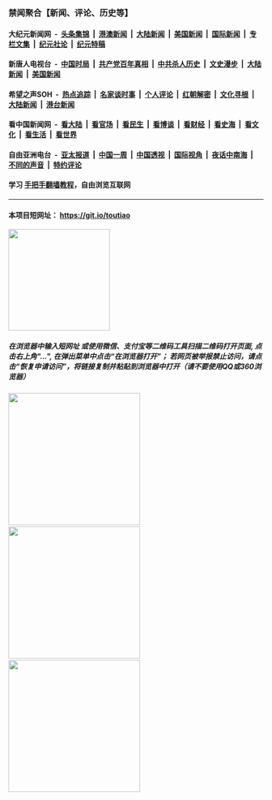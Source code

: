 ### 禁闻聚合【新闻、评论、历史等】

#### 大纪元新闻网 &nbsp;-&nbsp; [头条集锦](indexes/E头条集锦.md?t=03030602) &nbsp;|&nbsp; [港澳新闻](indexes/E港澳新闻.md?t=03030602)  &nbsp;|&nbsp; [大陆新闻](indexes/E大陆新闻.md?t=03030602) &nbsp;|&nbsp; [美国新闻](indexes/E美国新闻.md?t=03030602) &nbsp;|&nbsp; [国际新闻](indexes/E国际新闻.md?t=03030602) &nbsp;|&nbsp; [专栏文集](indexes/E专栏文集.md?t=03030602) &nbsp;|&nbsp; [纪元社论](indexes/E纪元社论.md?t=03030602) &nbsp;|&nbsp; [纪元特稿](indexes/E纪元特稿.md?t=03030602) 

#### 新唐人电视台 &nbsp;-&nbsp; [中国时局](indexes/N中国时局.md?t=03030602) &nbsp;|&nbsp; [共产党百年真相](indexes/N共产党百年真相.md?t=03030602) &nbsp;|&nbsp; [中共杀人历史](indexes/N中共杀人历史.md?t=03030602) &nbsp;|&nbsp; [文史漫步](indexes/N文史漫步.md?t=03030602) &nbsp;|&nbsp; [大陆新闻](indexes/N大陆新闻.md?t=03030602) &nbsp;|&nbsp; [美国新闻](indexes/N美国新闻.md?t=03030602)

#### 希望之声SOH &nbsp;-&nbsp; [热点追踪](indexes/H热点追踪.md?t=03030602) &nbsp;|&nbsp; [名家谈时事](indexes/H名家谈时事.md?t=03030602) &nbsp;|&nbsp; [个人评论](indexes/H个人评论.md?t=03030602)  &nbsp;|&nbsp; [红朝解密](indexes/H红朝解密.md?t=03030602) &nbsp;|&nbsp; [文化寻根](indexes/H文化寻根.md?t=03030602) &nbsp;|&nbsp; [大陆新闻](indexes/H大陆新闻.md?t=03030602) &nbsp;|&nbsp; [港台新闻](indexes/H港台新闻.md?t=03030602)

#### 看中国新闻网 &nbsp;-&nbsp; [看大陆](indexes/S看大陆.md?t=03030602) &nbsp;|&nbsp; [看官场](indexes/S看官场.md?t=03030602) &nbsp;|&nbsp; [看民生](indexes/S看民生.md?t=03030602)  &nbsp;|&nbsp; [看博谈](indexes/S看博谈.md?t=03030602) &nbsp;|&nbsp; [看财经](indexes/S看财经.md?t=03030602) &nbsp;|&nbsp; [看史海](indexes/S看史海.md?t=03030602) &nbsp;|&nbsp; [看文化](indexes/S看文化.md?t=03030602) &nbsp;|&nbsp; [看生活](indexes/S看生活.md?t=03030602) &nbsp;|&nbsp; [看世界](indexes/S看世界.md?t=03030602)

#### 自由亚洲电台 &nbsp;-&nbsp; [亚太报道](indexes/R亚太报道.md?t=03030602) &nbsp;|&nbsp; [中国一周](indexes/R中国一周.md?t=03030602) &nbsp;|&nbsp; [中国透视](indexes/R中国透视.md?t=03030602)  &nbsp;|&nbsp; [国际视角](indexes/R国际视角.md?t=03030602) &nbsp;|&nbsp; [夜话中南海](indexes/R夜话中南海.md?t=03030602) &nbsp;|&nbsp; [不同的声音](indexes/R不同的声音.md?t=03030602) &nbsp;|&nbsp; [特约评论](indexes/R特约评论.md?t=03030602)

#### 学习 [手把手翻墙教程](https://github.com/gfw-breaker/guides/wiki)，自由浏览互联网

----

#### 本项目短网址： https://git.io/toutiao
<img src="https://raw.githubusercontent.com/gfw-breaker/banned-news/master/scripts/img/qr.png" width="200px"/>  

##### 在浏览器中输入短网址 或使用微信、支付宝等二维码工具扫描二维码打开页面, 点击右上角"...", 在弹出菜单中点击“在浏览器打开”； 若网页被举报禁止访问，请点击“恢复申请访问”，将链接复制并粘贴到浏览器中打开（请不要使用QQ或360浏览器）

<img src="https://raw.githubusercontent.com/gfw-breaker/banned-news/master/scripts/img/1.png" width="260px"/> &nbsp; <img src="https://raw.githubusercontent.com/gfw-breaker/banned-news/master/scripts/img/2.png" width="260px"/> &nbsp; <img src="https://raw.githubusercontent.com/gfw-breaker/banned-news/master/scripts/img/3.png" width="260px"/>
